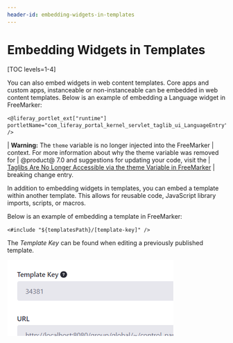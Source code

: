 ```yaml
---
header-id: embedding-widgets-in-templates
---
```


# Embedding Widgets in Templates

[TOC levels=1-4]

You can also embed widgets in web content templates. Core apps and custom apps, 
instanceable or non-instanceable can be embedded in web content templates. Below
is an example of embedding a Language widget in FreeMarker:

```
<@liferay_portlet_ext["runtime"] portletName="com_liferay_portal_kernel_servlet_taglib_ui_LanguageEntry" />
```

| **Warning:** The `theme` variable is no longer injected into the FreeMarker
| context. For more information about why the theme variable was removed for
| @product@ 7.0 and suggestions for updating your code, visit the
| [Taglibs Are No Longer Accessible via the theme Variable in FreeMarker](/docs/7-0/reference/-/knowledge_base/r/breaking-changes#taglibs-are-no-longer-accessible-via-the-theme-variable-in-freemarker)
| breaking change entry.

In addition to embedding widgets in templates, you can embed a template within
another template. This allows for reusable code, JavaScript library imports,
scripts, or macros.

Below is an example of embedding a template in FreeMarker:

```
<#include "${templatesPath}/[template-key]" />
```   

The *Template Key* can be found when editing a previously published template.

![Figure 1: You can find the Template Key when view the Edit page for a template..](../../../../../../images/adt-template-key.png)

